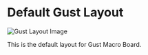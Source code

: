 # Default Gust Layout

![Gust Layout Image](https://i.imgur.com/HfouVnS.png)

This is the default layout for Gust Macro Board.
